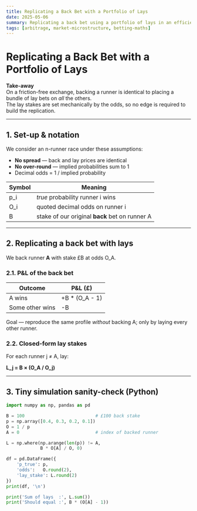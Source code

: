 ```yaml
---
title: Replicating a Back Bet with a Portfolio of Lays
date: 2025-05-06
summary: Replicating a back bet using a portfolio of lays in an efficient betting market.
tags: [arbitrage, market-microstructure, betting-maths]
---
```


# Replicating a Back Bet with a Portfolio of Lays

**Take-away**  
On a friction-free exchange, backing a runner is identical to placing a bundle of lay bets on *all* the others.  
The lay stakes are set mechanically by the odds, so no edge is required to build the replication.

---

## 1. Set-up & notation

We consider an n-runner race under these assumptions:

- **No spread** — back and lay prices are identical  
- **No over-round** — implied probabilities sum to 1  
- Decimal odds = 1 / implied probability

| Symbol | Meaning |
|--------|---------|
| p_i    | *true* probability runner i wins |
| O_i    | quoted decimal odds on runner i |
| B      | stake of our original **back** bet on runner A |

---

## 2. Replicating a back bet with lays

We back runner **A** with stake £B at odds O_A.

### 2.1. P&L of the back bet

| Outcome         | P&L (£)            |
|-----------------|--------------------|
| A wins          | +B * (O_A - 1)     |
| Some other wins | -B                 |

Goal — reproduce the same profile *without* backing A; only by laying every other runner.

### 2.2. Closed-form lay stakes

For each runner j ≠ A, lay:

**L_j = B × (O_A / O_j)**

---

## 3. Tiny simulation sanity-check (Python)

```python
import numpy as np, pandas as pd

B = 100                           # £100 back stake
p = np.array([0.4, 0.3, 0.2, 0.1])
O = 1 / p
A = 0                             # index of backed runner

L = np.where(np.arange(len(p)) != A,
             B * O[A] / O, 0)

df = pd.DataFrame({
    'p_true': p,
    'odds':   O.round(2),
    'lay_stake': L.round(2)
})
print(df, '\n')

print('Sum of lays  :', L.sum())
print('Should equal :', B * (O[A] - 1))
